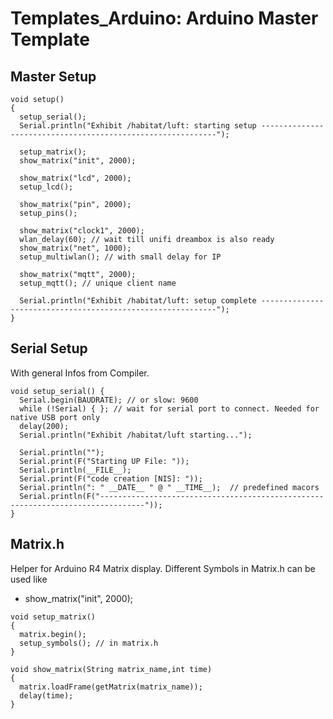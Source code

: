 # Templates_Arduino: Arduino Master Template 

## Master Setup 

```
void setup() 
{
  setup_serial();
  Serial.println("Exhibit /habitat/luft: starting setup ------------------------------------------------------------");
  
  setup_matrix();
  show_matrix("init", 2000);

  show_matrix("lcd", 2000);
  setup_lcd();

  show_matrix("pin", 2000);
  setup_pins();

  show_matrix("clock1", 2000);
  wlan_delay(60); // wait till unifi dreambox is also ready
  show_matrix("net", 1000);
  setup_multiwlan(); // with small delay for IP

  show_matrix("mqtt", 2000);
  setup_mqtt(); // unique client name 
  
  Serial.println("Exhibit /habitat/luft: setup complete ------------------------------------------------------------");
}
```

## Serial Setup

With general Infos from Compiler.
```
void setup_serial() {
  Serial.begin(BAUDRATE); // or slow: 9600
  while (!Serial) { }; // wait for serial port to connect. Needed for native USB port only 
  delay(200);
  Serial.println("Exhibit /habitat/luft starting...");
 
  Serial.println("");
  Serial.print(F("Starting UP File: "));
  Serial.println(__FILE__);
  Serial.print(F("code creation [NIS]: "));
  Serial.println(": " __DATE__ " @ " __TIME__);  // predefined macors
  Serial.println(F("--------------------------------------------------------------------------------"));
}
```

## Matrix.h 

Helper for Arduino R4 Matrix display. Different Symbols in Matrix.h can be used like
*  show_matrix("init", 2000);

```
void setup_matrix()
{
  matrix.begin();
  setup_symbols(); // in matrix.h
}

void show_matrix(String matrix_name,int time)
{
  matrix.loadFrame(getMatrix(matrix_name));
  delay(time);
}
```


